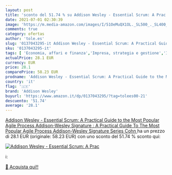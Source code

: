 ```yaml
---
layout: post
title: 'sconto del 51.74 % su Addison Wesley - Essential Scrum: A Prac  '
date: 2021-07-01 02:30:39
image: 'https://m.media-amazon.com/images/I/51OeMuQX1OL._SL500_._SL400_.jpg'
comments: true
category: ofertas
author: 'tole.es'
slug: '0137043295-it Addison Wesley - Essential Scrum: A Practical Guide to the...'
sku: '0137043295-it'
tags: [ 'Economia, affari e finanza','Impresa, strategia e gestione','Informatica, Web e Digital Media','Libri','Libri universitari','Libri universitari informatica','Progettazione e ingegneria del software','Programmazione','addison wesley', ]
actualPrice: 28.1 EUR
currency: EUR
price: 28.1
comparePrice: 58.23 EUR
prodname: 'Addison Wesley - Essential Scrum: A Practical Guide to the Most Popular Agile Process  Addison-Wesley Signature : A Practical Guide To The Most Popular Agile Process  Addison-Wesley Signature Series  Cohn  '
country: 'it'
flag: '🇮🇹'
brand: 'Addison Wesley'
buyurl: 'https://www.amazon.it/dp/0137043295/?tag=tolees00-21'
descuento: '51.74'
average: '28.1'
---
```


[Addison Wesley - Essential Scrum: A Practical Guide to the Most Popular Agile Process  Addison-Wesley Signature : A Practical Guide To The Most Popular Agile Process  Addison-Wesley Signature Series  Cohn  ](https://www.amazon.it/dp/0137043295/?tag=tolees00-21) ha un prezzo di 28.1 EUR (originale: 58.23 EUR) con uno sconto del 51.74 % sconto qui:

[![Addison Wesley - Essential Scrum: A Prac](https://m.media-amazon.com/images/I/51OeMuQX1OL._SL500_._SL400_.jpg)](https://www.amazon.it/dp/0137043295/?tag=tolees00-21)

ℹ️:


[🛒 Acquista qui!!](https://www.amazon.it/dp/0137043295/?tag=tolees00-21)
